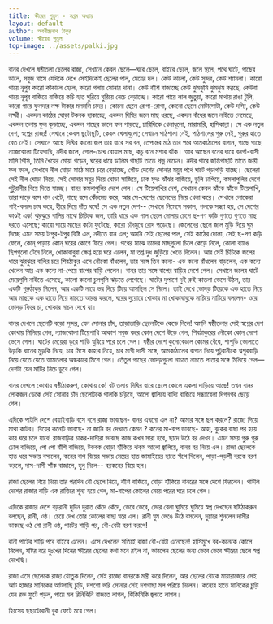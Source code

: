 ```yaml
---
title: ক্ষীরের পুতুল - সপ্তম অধ্যায়
layout: default
author: অবনীন্দ্রনাথ ঠাকুর
volume: ক্ষীরের পুতুল
top-image: ../assets/palki.jpg
---
```

বানর দেখলে ষষ্ঠীতলা ছেলের রাজ্য, সেখানে কেবল ছেলে—ঘরে ছেলে, বাইরে ছেলে, জলে স্থলে, পথে ঘাটে, গাছের ডালে, সবুজ ঘাসে যেদিকে দেখে সেইদিকেই ছেলের পাল, মেয়ের দল। কেউ কালাে, কেউ সুন্দর, কেউ শ্যামলা। কারাে পায়ে নূপুর কারাে কাঁকালে হেলে, কারো গলায় সােনার দানা। কেউ বাঁশি বাজাচ্ছে কেউ ঝুমঝুমি ঝুমঝুম করছে, কেউবা পায়ে নূপূর বাজিয়ে বাজিয়ে কচি হাত ঘুরিয়ে ঘুরিয়ে নেচে বেড়াচ্ছে। কারাে পায়ে লাল জুতুয়া, কারাে মাথায় রাঙা টুপি, কারাে গায়ে ফুলদার লক্ষ টাকার মলমলি চাদর। কোনাে ছেলে রোগা-রোগা, কোনো ছেলে মােটাসােটা, কেউ দস্যি, কেউ লক্ষ্মী। একদল কাঠের ঘোড়া টকবক হাকাচ্ছে, একদল দিঘির জলে মাছ ধরছে, একদল বাঁধের জলে নাইতে নেমেছে, একদল তলায় ফুল কুড়াচ্ছে, একদল গাছের ডালে ফল পাড়ছে, চারিদিকে খেলাধুলো, মারামারি, হাসিকান্না। সে এক নতুন দেশ, স্বপ্নের রাজ্য! সেখানে কেবল ছুটোছুটি, কেবল খেলাধুলাে; সেখানে পাঠশালা নেই, পাঠশালের গুরু নেই, গুরুর হাতে বেত নেই। সেখানে আছে দিঘির কালাে জল তার ধারে সর বন, তেপান্তর মাঠ তার পরে আমকাঠালের বাগান, গাছে গাছে ন্যাজঝােলা টিয়েপাখি, নদীর জলে, গােল-চোখ বােয়াল মাছ, কচু বনে মশার ঝাঁক। আর আছেন বনের ধারে বনগাঁ-বাসী মাসি পিসি, তিনি খৈয়ের মােয়া গড়েন, ঘরের ধারে ডালিম গাছটি তাতে প্রভু নাচেন। নদীর পারে জন্তিগাছটি তাতে জন্তী ফল ফলে, সেখানে নীল ঘােড়া মাঠে মাঠে চরে বেড়াচ্ছে, গৌড় দেশের সােনার ময়ুর পথে ঘাটে গড়াগড়ি যাচ্ছে। ছেলেরা সেই নীল ঘােড়া নিয়ে, সেই সােনার ময়ুর দিয়ে ঘােড়া সাজিয়ে, ঢাক মৃদং ঝাঁঝর বাজিয়ে, ডুলি চাপিয়ে, কমলাপুলির দেশে পুটুরানীর বিয়ে দিতে যাচ্ছে। বানর কমলাপুলির দেশে গেল। সে টিয়েপাখির দেশ, সেখানে কেবল ঝাঁকে ঝাঁকে টিয়েপাখি, তারা দাড়ে বসে ধান খেটে, গাছে বসে কেঁচমেচ করে, আর সে-দেশের ছেলেদের নিয়ে খেলা করে। সেখানে লােকেরা গাই-বলদে চাষ করে, হীরে দিয়ে দাঁত ঘষে! সে এক নতুন দেশ-- সেখানে নিমেষে সকাল, পলকে সন্ধ্যা হয়, সে দেশের কাণ্ডই এক! ঝুরঝুরে বালির মাঝে চিচিকে জল, তারি ধারে এক পাল ছেলে দোলায় চেপে ছ-পণ কড়ি গুণতে গুণতে মাছ ধরতে এসেছে; কারো পায়ে মাছের কাটা ফুটেছে, কারাে চাঁদমুখে রোদ পড়েছে। জেলেদের ছেলে জাল মুড়ি দিয়ে ঘুম দিচ্ছে এমন সময় টাপুর-টপুর বিষ্টি এল, নদীতে বান এল; অমনি সেই ছেলের পাল, সেই কাঠের দোলা, সেই ছ-পণ কড়ি ফেলে, কোন্ পাড়ায় কোন্ ঘরের কোণে ফিরে গেল। পথের মাঝে তাদের মাছগুলাে চিলে কেড়ে নিলে, কোলা ব্যাঙে ছিপগুলো টেনে নিলে, খােকাবাবুরা ক্ষেপ্ত হয়ে ঘরে এলেন, মা তপ্ত দুধ জুড়িয়ে খেতে দিলেন। আর সেই চিচিকে জলের ধারে ঝুরঝুরে বালির চরে শিবঠাকুর এসে নৌকো বাঁধলেন, তার সঙ্গে তিন কন্যে- এক কন্যে রাঁধলেন বাড়লেন, এক কন্যে খেলেন আর এক কন্যে না-পেয়ে বাপের বাড়ি গেলেন। বানর তার সঙ্গে বাপের বাড়ির দেশে গেল। সেখানে জলের ঘাটে মেয়েগুলি নাইতে এসেছে, কালো কালাে চুলগুলি ঝড়তে লেগেছে। ঘাটের দুপাশে দুই রুই কাতলা ভেসে উঠল, তার একটি গুরুঠাকুর নিলেন, আর একটি নায়ে ভর দিয়ে টিয়ে আসছিল সে নিলে। তাই দেখে ভোদড় টিয়েকে এক হাতে নিয়ে আর মাছকে এক হাতে নিয়ে নাচতে আরম্ভ করলে, ঘরের দুয়ােরে খােকার মা খােকাবাবুকে নাচিয়ে নাচিয়ে বললেন- ওরে ভোদড় ফিরে চা, খােকার নাচন দেখে যা।

বানর দেখলে ছেলেটি বড়াে সুন্দর, যেন সােনার চাঁদ, তাড়াতাড়ি ছেলেটিকে কেড়ে নিলে! অমনি ষষ্ঠীতলার সেই স্বপ্নের দেশ কোথায় মিলিয়ে গেল, ন্যাজঝােলা টিয়েপাখি আকাশ সবুজ করে কোন্ দেশে উড়ে গেল, শিবঠাকুরের নৌকো কোন্ দেশে ভেসে গেল। ঘাটের মেয়েরা ডুরে শাড়ি ঘুরিয়ে পরে চলে গেল। ষষ্ঠীর দেশে কুনােবেড়াল কোমর বেঁধে, শাশুড়ি ভােলাতে উড়কি ধানের মুড়কি নিয়ে, চার মিসে কাহার নিয়ে, চার মাগী দাসী সঙ্গে, আমকাঠালের বাগান দিয়ে পুটুরানীকে শ্বশুরবাড়ি নিয়ে যেতে যেতে আমতলার অন্ধকারে মিশে গেল। তেঁতুল গাছের ভোদড়গুলো নাচতে নাচতে পাতার সঙ্গে মিলিয়ে গেল— দেশটা যেন মাটির নিচে ডুবে গেল।

বানর দেখলে কোথায় ষষ্ঠীঠাকরুণ, কোথায় কে! বট তলায় দিঘির ধারে ছেলে কোলে একলা দাড়িয়ে আছে! তখন বানর লােকজন ডেকে সেই সােনার চাঁদ  ছেলেটিকে পালকি চড়িয়ে, আলাে জ্বালিয়ে বাদ্যি বাজিয়ে সন্ধ্যাবেলা দিগনগর ছেড়ে গেল।

এদিকে পাটলি দেশে বেয়াইবাড়ি বসে বসে রাজা ভাবছেন- বানর এখনাে এল না? আমার সঙ্গে ছল করলে? রাজ্যে গিয়ে মাথা কাটব। বিয়ের কনেটি ভাবছে- না জানি বর দেখতে কেমন ? কনের মা-বাপ ভাবছে- আহা, বুকের বাছা পর হয়ে কার ঘরে চলে যাবে! রাজবাড়ির চাকর-দাসীরা ভাবছে কাজ কখন সারা হবে, ছাদে উঠে বর দেখব। এমন সময় গুরু গুরু ঢােল বাজিয়ে, পো পো বাঁশি বাজিয়ে, টকবক  ঘােড়া হাঁকিয়ে ঝক্‌ম আলাে জ্বালিয়ে, বানর বর নিয়ে এল। রাজা ছেলেকে হাত ধরে সভায় বসালেন, কনের বাপ বিয়ের সভায় মেয়ের হাত জামাইয়ের হাতে সঁপে দিলেন, পাড়া-পড়শী বরকে বরণ করলে, দাস-দাসী শাঁক বাজালে, হুলু দিলে-- বরকনের বিয়ে হল।

রাজা ছেলের বিয়ে দিয়ে তার পরদিন বৌ ছেলে নিয়ে, বাঁশি বাজিয়ে, ঘােড়া হাঁকিয়ে বানরের সঙ্গে দেশে ফিরলেন। পাটলি দেশের রাজার বাড়ি এক রাত্তিরে শূন্য হয়ে গেল, মা-বাপের কোলের মেয়ে পরের ঘরে চলে গেল।

এদিকে রাজার দেশে বড়রানী দুদিন দুরাত কেঁদে কেঁদে, ভেবে ভেবে, ভোর বেলা ঘুমিয়ে ঘুমিয়ে স্বপ্ন দেখছেন ষষ্টিঠাকরুন বলছেন, রানী, ওঠ। চেয়ে দেখ তাের কোলের বাছা ঘরে এল। রানী ঘুম ভেঙে উঠে বসলেন, দুয়ারে শুনলেন দাসীর ডাকছে ওঠ গো রানী ওঠ, পাটের শাড়ি পর, বৌ-বেটা বরণ করগে!

রানী পাটের শাড়ি পরে বাইরে এলেন। এসে দেখলেন সত্যিই রাজা বৌ-বেটা এনেছেন! হাসিমুখে বর-কনেকে কোলে নিলেন, ষষ্টির বরে দুঃখের দিনের ক্ষীরের ছেলের কথা মনে রইল না, ভাবলেন ছেলের জন্য ভেবে ভেবে ক্ষীরের ছেলে স্বপ্ন দেখেছি।

রাজা এসে ছেলেকে রাজ্য যৌতুক দিলেন, সেই রাজ্যে বানরকে মন্ত্রী করে দিলেন, আর ছেলের বৌকে মায়ারাজ্যের সেই আট হাজার মানিকের আটগাছি চুড়ি, দশশাে ভরি সােনার সেই দশগাছা মল পরিয়ে দিলেন। কন্যের হাতে মানিকের চুড়ি যেন রক্ত ফুটে পড়ল, পায়ে মল রিনিঝিনি বাজতে লাগল, ঝিকিমিকি জ্বলতে লাগল।

হিংসেয় ছছাটোরানী বুক ফেটে মরে গেল।
